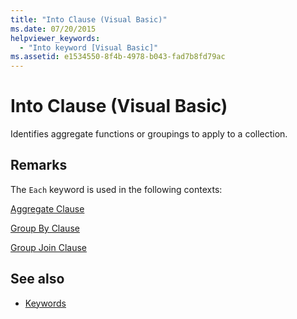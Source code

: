 ```yaml
---
title: "Into Clause (Visual Basic)"
ms.date: 07/20/2015
helpviewer_keywords: 
  - "Into keyword [Visual Basic]"
ms.assetid: e1534550-8f4b-4978-b043-fad7b8fd79ac
---
```

# Into Clause (Visual Basic)
Identifies aggregate functions or groupings to apply to a collection.  
  
## Remarks  
 The `Each` keyword is used in the following contexts:  
  
 [Aggregate Clause](../../../visual-basic/language-reference/queries/aggregate-clause.md)  
  
 [Group By Clause](../../../visual-basic/language-reference/queries/group-by-clause.md)  
  
 [Group Join Clause](../../../visual-basic/language-reference/queries/group-join-clause.md)  
  
## See also
- [Keywords](../../../visual-basic/language-reference/keywords/index.md)
